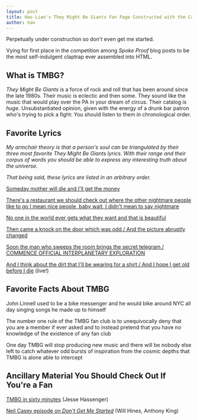 ```yaml
---
layout: post
title: Hao Lian's They Might Be Giants Fan Page Constructed with the Care and Attention of a Circa-Early 2000s Geocities Page
author: hao
---
```


Perpetually under construction so don't even get me started.

Vying for first place in the competition among _Spoke Proof_ blog posts to be the most self-indulgent claptrap ever assembled into HTML.

## What is TMBG?

_They Might Be Giants_ is a force of rock and roll that has been around since the late 1980s. Their music is eclectic and then some. They sound like the music that would play over the PA in your dream of circus. Their catalog is _huge_. Unsubstantiated opinion, given with the energy of a drunk bar patron who's trying to pick a fight: You should listen to them in chronological order.

## Favorite Lyrics

_My armchair theory is that a person's soul can be triangulated by their three most favorite They Might Be Giants lyrics. With their range and their corpus of words you should be able to express any interesting truth about the universe._

_That being said, these lyrics are listed in an arbitrary order._

[Someday mother will die and I'll get the money](https://www.youtube.com/watch?v=-gW513E8_6I)

[There's a restaurant we should check out where the other nightmare people like to go I mean nice people, baby wait, I didn't mean to say nightmare](https://www.youtube.com/watch?v=6XdqMGBZjGM)

[No one in the world ever gets what they want and that is beautiful](https://www.youtube.com/watch?v=pAmFTmCs3IY)

[Then came a knock on the door which was odd / And the picture abruptly changed](https://www.youtube.com/watch?v=h3tvB8XFG3g)

[Soon the man who sweeps the room brings the secret telegram / COMMENCE OFFICIAL INTERPLANETARY EXPLORATION](https://www.youtube.com/watch?v=2Y10aEKRXu8)

[And I think about the dirt that I'll be wearing for a shirt / And I hope I get old before I die](https://archive.org/details/TMBG_First_Album_Live/16+I+Hope+That+I+Get+Old+Before+I+Die+(live).mp3) (live!)

## Favorite Facts About TMBG

John Linnell used to be a bike messenger and he would bike around NYC all day singing songs he made up to himself

The number one rule of the TMBG fan club is to unequivocally deny that you are a member if ever asked and to instead pretend that you have no knowledge of the existence of any fan club

One day TMBG will stop producing new music and there will be nobody else left to catch whatever odd bursts of inspiration from the cosmic depths that TMBG is alone able to intercept

## Ancillary Material You Should Check Out If You're a Fan

[TMBG in sixty minutes](http://www.avclub.com/article/v-club-compresses-they-might-be-giants-30-year-car-221363) (Jesse Hassenger)

[Neil Casey episode on _Don't Get Me Started_](https://headgum.com/dont-get-me-started/neil-casey-they-might-be-giants-brand-new-album-flood) (Will Hines, Anthony King)

